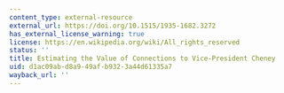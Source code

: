 ```yaml
---
content_type: external-resource
external_url: https://doi.org/10.1515/1935-1682.3272
has_external_license_warning: true
license: https://en.wikipedia.org/wiki/All_rights_reserved
status: ''
title: Estimating the Value of Connections to Vice-President Cheney
uid: d1ac09ab-d8a9-49af-b932-3a44d61335a7
wayback_url: ''
---
```

